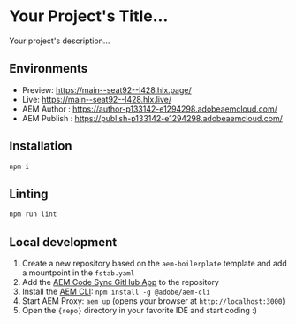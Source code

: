 # Your Project's Title...
Your project's description...

## Environments
- Preview: https://main--seat92--l428.hlx.page/
- Live: https://main--seat92--l428.hlx.live/
- AEM Author : https://author-p133142-e1294298.adobeaemcloud.com/
- AEM Publish : https://publish-p133142-e1294298.adobeaemcloud.com/

## Installation

```sh
npm i
```

## Linting

```sh
npm run lint
```

## Local development

1. Create a new repository based on the `aem-boilerplate` template and add a mountpoint in the `fstab.yaml`
1. Add the [AEM Code Sync GitHub App](https://github.com/apps/aem-code-sync) to the repository
1. Install the [AEM CLI](https://github.com/adobe/helix-cli): `npm install -g @adobe/aem-cli`
1. Start AEM Proxy: `aem up` (opens your browser at `http://localhost:3000`)
1. Open the `{repo}` directory in your favorite IDE and start coding :)
